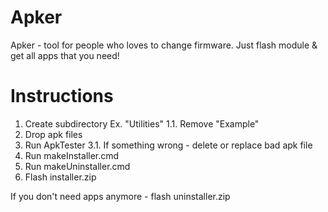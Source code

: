 # Apker
Apker - tool for people who loves to change firmware. Just flash module &amp; get all apps that you need!
# Instructions
1. Create subdirectory
Ex. "Utilities"
1.1. Remove "Example"
2. Drop apk files
3. Run ApkTester
3.1. If something wrong - delete or replace bad apk file
4. Run makeInstaller.cmd
5. Run makeUninstaller.cmd
6. Flash installer.zip

If you don't need apps anymore - flash uninstaller.zip
